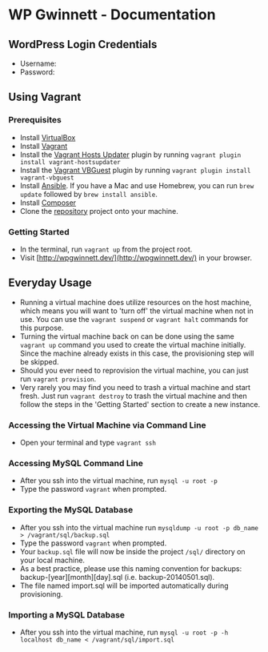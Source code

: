 # WP Gwinnett - Documentation

## WordPress Login Credentials
- Username:
- Password:

## Using Vagrant

### Prerequisites
- Install [VirtualBox](https://www.virtualbox.org/wiki/Downloads)
- Install [Vagrant](http://www.vagrantup.com/downloads.html)
- Install the [Vagrant Hosts Updater](https://github.com/cogitatio/vagrant-hostsupdater) plugin by running `vagrant plugin install vagrant-hostsupdater`
- Install the [Vagrant VBGuest](https://github.com/dotless-de/vagrant-vbguest) plugin by running `vagrant plugin install vagrant-vbguest`
- Install [Ansible](http://docs.ansible.com/intro_installation.html). If you have a Mac and use Homebrew, you can run `brew update` followed by `brew install ansible`.
- Install [Composer](https://getcomposer.org/doc/00-intro.md)
- Clone the [repository](https://github.com/wpgwinnett/wpgwinnett-site) project onto your machine.

### Getting Started
- In the terminal, run `vagrant up` from the project root.
- Visit [http://wpgwinnett.dev/](http://wpgwinnett.dev/) in your browser.

## Everyday Usage
- Running a virtual machine does utilize resources on the host machine, which means you will want to 'turn off' the virtual machine when not in use.  You can use the `vagrant suspend` or `vagrant halt` commands for this purpose.
- Turning the virtual machine back on can be done using the same `vagrant up` command you used to create the virtual machine initially. Since the machine already exists in this case, the provisioning step will be skipped.
- Should you ever need to reprovision the virtual machine, you can just run `vagrant provision`.
- Very rarely you may find you need to trash a virtual machine and start fresh.  Just run `vagrant destroy` to trash the virtual machine and then follow the steps in the 'Getting Started' section to create a new instance.

### Accessing the Virtual Machine via Command Line
- Open your terminal and type `vagrant ssh`

### Accessing MySQL Command Line
- After you ssh into the virtual machine, run `mysql -u root -p`
- Type the password `vagrant` when prompted.

### Exporting the MySQL Database
- After you ssh into the virtual machine run `mysqldump -u root -p db_name > /vagrant/sql/backup.sql`
- Type the password `vagrant` when prompted.
- Your `backup.sql` file will now be inside the project `/sql/` directory on your local machine.
- As a best practice, please use this naming convention for backups: backup-[year][month][day].sql (i.e. backup-20140501.sql).
- The file named import.sql will be imported automatically during provisioning.

### Importing a MySQL Database
- After you ssh into the virtual machine, run `mysql -u root -p -h localhost db_name < /vagrant/sql/import.sql`